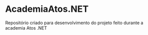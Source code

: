 # AcademiaAtos.NET
Repositório criado para desenvolvimento do projeto feito durante a academia Atos .NET
